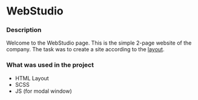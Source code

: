 # WebStudio

### Description
Welcome to the WebStudio page. 
This is the simple 2-page website of the company.
The task was to create a site according to the [layout](https://www.figma.com/file/V7A3sQRBt6dE8XFX24gvoJ/Web-Studio-(Version-2.1)-(Copy)?type=design&node-id=0%3A1&mode=design&t=mroETdT08D1H8LGl-1).

### What was used in the project
- HTML Layout
- SCSS
- JS (for modal window)
